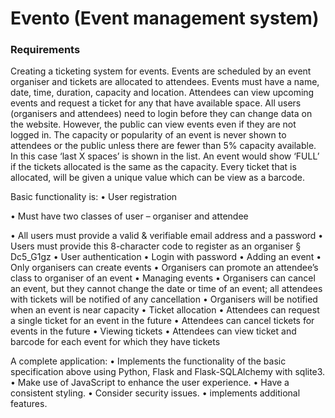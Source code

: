 # Evento (Event management system)

### Requirements

Creating a ticketing system for events. Events are scheduled by an event organiser and tickets are allocated to attendees. Events must have a name, date, time, duration, capacity and location. Attendees can view upcoming events and request a ticket for any that have available space. All users (organisers and attendees) need to login before they can change data on the website. However, the public can view events even if they are not logged in. The capacity or popularity of an event is never shown to attendees or the public unless there are fewer than 5% capacity available. In this case ‘last X spaces’ is shown in the list. An event would show ‘FULL’ if the tickets allocated is the same as the capacity. Every ticket that is allocated, will be given a unique value which can be view as a barcode.

Basic functionality is:
• User registration

• Must have two classes of user – organiser and attendee

• All users must provide a valid & verifiable email address and a
password
• Users must provide this 8-character code to register as an organiser
§ Dc5_G1gz
• User authentication
• Login with password
• Adding an event
• Only organisers can create events
• Organisers can promote an attendee’s class to organiser of an event
• Managing events
• Organisers can cancel an event, but they cannot change the date or time of an event; all attendees with tickets will be notified of any cancellation
• Organisers will be notified when an event is near capacity
• Ticket allocation
• Attendees can request a single ticket for an event in the future
• Attendees can cancel tickets for events in the future
• Viewing tickets
• Attendees can view ticket and barcode for each event for which they have tickets

A complete application:
• Implements the functionality of the basic specification above using Python,
Flask and Flask-SQLAlchemy with sqlite3.
• Make use of JavaScript to enhance the user experience.
• Have a consistent styling.
• Consider security issues.
• implements additional features.
